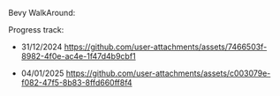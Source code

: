 Bevy WalkAround:

Progress track:
- 31/12/2024
https://github.com/user-attachments/assets/7466503f-8982-4f0e-ac4e-1f47d4b9cbf1

- 04/01/2025
https://github.com/user-attachments/assets/c003079e-f082-47f5-8b83-8ffd660ff8f4

